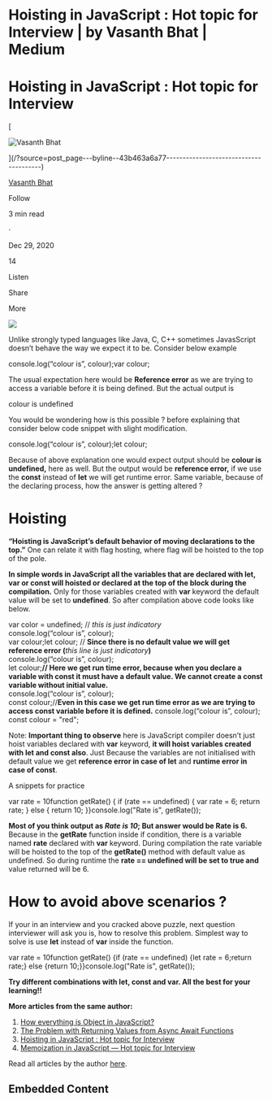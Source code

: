# Hoisting in JavaScript : Hot topic for Interview | by Vasanth Bhat | Medium

# Hoisting in JavaScript : Hot topic for Interview

[

![Vasanth Bhat](https://miro.medium.com/v2/resize:fill:64:64/1*_7TuhO6i_Q8yHEAobs4WSg.jpeg)





](/?source=post_page---byline--43b463a6a77---------------------------------------)

[Vasanth Bhat](/?source=post_page---byline--43b463a6a77---------------------------------------)

Follow

3 min read

·

Dec 29, 2020

14

Listen

Share

More

![](https://miro.medium.com/v2/resize:fit:563/1*16L7jWT9PDhKOLk5969L2w.jpeg)

Unlike strongly typed languages like Java, C, C++ sometimes JavasScript doesn’t behave the way we expect it to be. Consider below example

console.log(“colour is”, colour);var colour;

The usual expectation here would be **Reference error** as we are trying to access a variable before it is being defined. But the actual output is

colour is undefined

You would be wondering how is this possible ? before explaining that consider below code snippet with slight modification.

console.log(“colour is”, colour);let colour;

Because of above explanation one would expect output should be **colour is** **undefined,** here as well. But the output would be **reference error,** if we use the **const** instead of **let** we will get runtime error. Same variable, because of the declaring process, how the answer is getting altered ?

# **Hoisting**

**“Hoisting is JavaScript’s default behavior of moving declarations to the top.”** One can relate it with flag hosting, where flag will be hoisted to the top of the pole.

**In simple words in JavaScript all the variables that are declared with let, var or const will hoisted or declared at the top of the block during the compilation.** Only for those variables created with **var** keyword the default value will be set to **undefined**. So after compilation above code looks like below.

var color = undefined; // _this is just indicatory_  
console.log(“colour is”, colour);  
var colour;let colour; // **Since there is no default value we will get reference error (**_this line is just indicatory_**)**  
console.log(“colour is”, colour);  
let colour;**// Here we get run time error, because when you declare a variable with const it must have a default value. We cannot create a const variable without initial value.**  
console.log(“colour is”, colour);  
const colour;//**Even in this case we get run time error as we are trying to access const variable before it is defined.** console.log(“colour is”, colour);  
const colour = "red";

Note: **Important thing to observe** here is JavaScript compiler doesn’t just hoist variables declared with **var** keyword, **it will hoist variables created with let and const also**. Just Because the variables are not initialised with default value we get **reference error in case of let** and **runtime error in case of const**.

A snippets for practice

var rate = 10function getRate() {  if (rate == undefined) {      var rate = 6;      return rate;   } else {      return 10;   }}console.log("Rate is", getRate());

**Most of you think output as _Rate is 10_; But answer would be Rate is 6.** Because in the **getRate** function inside if condition, there is a variable named **rate** declared with **var** keyword. During compilation the rate variable will be hoisted to the top of the **getRate()** method with default value as undefined. So during runtime the **rate == undefined will be set to true and** value returned will be 6.

# **How to avoid above scenarios ?**

If your in an interview and you cracked above puzzle, next question interviewer will ask you is, how to resolve this problem. Simplest way to solve is use **let** instead of **var** inside the function.

var rate = 10function getRate() {if (rate == undefined) {let rate = 6;return rate;} else {return 10;}}console.log("Rate is", getRate());

**Try different combinations with let, const and var. All the best for your learning!!**

**More articles from the same author:**

1.  [How everything is Object in JavaScript?](https://mevasanth.medium.com/how-everything-is-object-in-javascript-a4164d7e6a2d)
2.  [The Problem with Returning Values from Async Await Functions](https://javascript.plainenglish.io/problem-with-returning-values-from-async-await-function-javascript-e99c94a47ca5)
3.  [Hoisting in JavaScript : Hot topic for Interview](https://mevasanth.medium.com/hoisting-in-javascript-hot-topic-for-interview-43b463a6a77)
4.  [Memoization in JavaScript — Hot topic for Interview](https://mevasanth.medium.com/memoization-in-javascript-hot-topic-for-interview-815475544ab0)

Read all articles by the author [here](https://mevasanth.medium.com/).

## Embedded Content